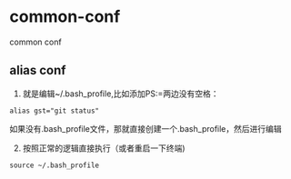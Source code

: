 # common-conf
common conf

## alias conf
1. 就是编辑~/.bash_profile,比如添加PS:=两边没有空格：
```
alias gst="git status"
```
如果没有.bash_profile文件，那就直接创建一个.bash_profile，然后进行编辑

2. 按照正常的逻辑直接执行（或者重启一下终端) 
```
source ~/.bash_profile
```
